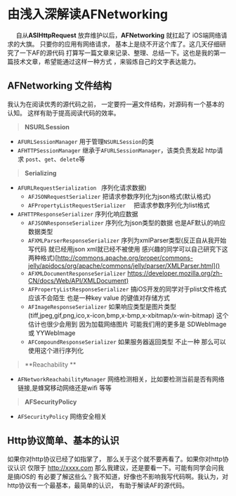 #  由浅入深解读AFNetworking

&nbsp;&nbsp;&nbsp;&nbsp;&nbsp;自从**ASIHttpRequest** 放弃维护以后，**AFNetworking** 就扛起了 iOS端网络请求的大旗。 只要你的应用有网络请求， 基本上是绕不开这个库了。这几天仔细研究了一下AF的源代码 打算写一篇文章来记录、整理、总结一下。这也是我的第一篇技术文章，希望能通过这样一种方式 ，来锻炼自己的文字表达能力。



## AFNetworking 文件结构

我认为在阅读优秀的源代码之前， 一定要捋一遍文件结构，对源码有一个基本的认知。 这样有助于提高阅读代码的效率。


> **NSURLSession**

* ```AFURLSessionManager```	 用于管理```NSURLSession```的类
* ```AFHTTPSessionManager```    继承于``AFURLSessionManager``，该类负责发起 http请求 ``post``、``get``、``delete``等

> **Serializing**

* ``AFURLRequestSerialization ``    序列化请求数据)
  * ``AFJSONRequestSerializer`` 把请求参数序列化为json格式(默认格式)
  * ``AFPropertyListRequestSerializer  ``  把请求参数序列化为list格式
* ``AFHTTPResponseSerializer``     序列化响应数据
  * ``AFJSONResponseSerializer``  序列化为json类型的数据 也是AF默认的响应数据类型
  * `` AFXMLParserResponseSerializer ``  序列为xmlParser类型(反正自从我开始写代码 就已经用json xml就已经不被使用 感兴趣的同学可以自己研究下这两种格式)[http://commons.apache.org/proper/commons-jelly/apidocs/org/apache/commons/jelly/parser/XMLParser.html]()
  * ``AFXMLDocumentResponseSerializer``  [https://developer.mozilla.org/zh-CN/docs/Web/API/XMLDocument)
]()
  * `` AFPropertyListResponseSerializer `` 搞iOS开发的同学对于plist文件格式应该不会陌生 也是一种key value 的键值对存储方式
  *  `` AFImageResponseSerializer `` 如果响应类型是图片类型(tiff,jpeg,gif,png,ico,x-icon,bmp,x-bmp,x-xbitmap/x-win-bitmap) 这个估计也很少会用到 因为加载网络图片 可能我们用的更多是 SDWebImage 或 YYWebImage
  *  `` AFCompoundResponseSerializer ``  如果服务器返回类型 不止一种 那么可以使用这个进行序列化  

> **Reachability **

* ``AFNetworkReachabilityManager``  网络检测相关，比如要检测当前是否有网络链接,是蜂窝移动网络还是wifi 等等

> **AFSecurityPolicy**

* ``AFSecurityPolicy`` 网络安全相关

   

## Http协议简单、基本的认识

  如果你对http协议已经了如指掌了， 那么关于这个就不要再看了。如果你对http协议认识 仅限于 http://xxxx.com 那么我建议，还是要看一下。可能有同学会问我是搞iOS的 有必要了解这些么？我不知道，好像也不影响我写代码啊。我认为，对http协议有一个最基本，最简单的认识， 有助于解读AF的源代码。